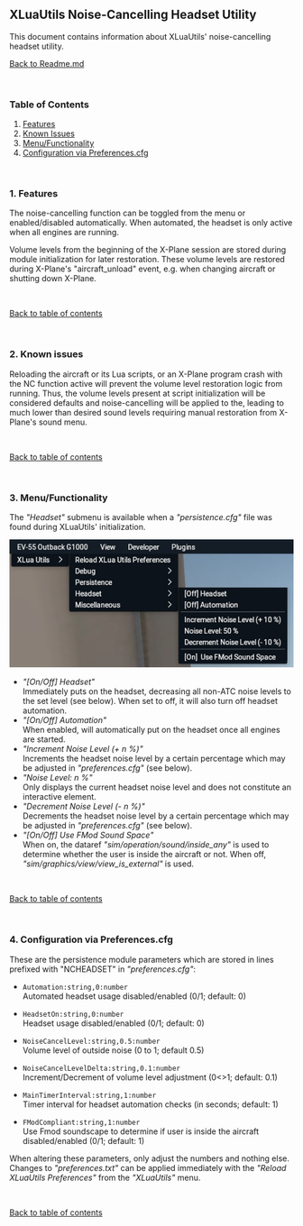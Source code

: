 ## XLuaUtils Noise-Cancelling Headset Utility

This document contains information about XLuaUtils' noise-cancelling headset utility.

[Back to Readme.md](../README.md) 

&nbsp;

<a name="toc"></a>
### Table of Contents
1. [Features](#1)  
2. [Known Issues](#2)  
3. [Menu/Functionality](#3)   
4. [Configuration via Preferences.cfg](#4)   

&nbsp;

<a name="1"></a>
### 1. Features

The noise-cancelling function can be toggled from the menu or enabled/disabled automatically. When automated, the headset is only active when all engines are running.

Volume levels from the beginning of the X-Plane session are stored during module initialization for later restoration. These volume levels are restored during X-Plane's "aircraft_unload" event, e.g. when changing aircraft or shutting down X-Plane.

&nbsp;

[Back to table of contents](#toc)

&nbsp;

<a name="2"></a>
### 2. Known issues

Reloading the aircraft or its Lua scripts, or an X-Plane program crash with the NC function active will prevent the volume level restoration logic from running. Thus, the volume levels present at script initialization will be considered defaults and noise-cancelling will be applied to the, leading to much lower than desired sound levels requiring manual restoration from X-Plane's sound menu.

&nbsp;

[Back to table of contents](#toc)

&nbsp;

<a name="3"></a>
### 3. Menu/Functionality

The _"Headset"_ submenu is available when a _"persistence.cfg"_ file was found during XLuaUtils' initialization.

![XLuaUtils NCHeadset Menu](Images/XLuaUtils_NCHeadset.jpg  "XLuaUtils NCHeadset Menu")

- _"[On/Off] Headset"_   
Immediately puts on the headset, decreasing all non-ATC noise levels to the set level (see below). When set to off, it will also turn off headset automation.
- _"[On/Off] Automation"_   
When enabled, will automatically put on the headset once all engines are started.
- _"Increment Noise Level (+ n %)"_   
Increments the headset noise level by a certain percentage which may be adjusted in _"preferences.cfg"_ (see below).
- _"Noise Level: n %"_   
Only displays the current headset noise level and does not constitute an interactive element.
- _"Decrement Noise Level (- n %)"_   
Decrements the  headset noise level by a certain percentage which may be adjusted in _"preferences.cfg"_ (see below).
- _"[On/Off] Use FMod Sound Space"_   
When on, the dataref *"sim/operation/sound/inside_any"* is used to determine whether the user is inside the aircraft or not. When off, *"sim/graphics/view/view_is_external"* is used.

&nbsp;

[Back to table of contents](#toc)

&nbsp;

<a name="4"></a>
### 4. Configuration via Preferences.cfg

These are the persistence module parameters which are stored in lines prefixed with "NCHEADSET" in _"preferences.cfg"_:

- `Automation:string,0:number`   
Automated headset usage disabled/enabled (0/1; default: 0)

- `HeadsetOn:string,0:number`   
Headset usage disabled/enabled (0/1; default: 0)

- `NoiseCancelLevel:string,0.5:number`   
Volume level of outside noise (0 to 1; default 0.5)

- `NoiseCancelLevelDelta:string,0.1:number`   
Increment/Decrement of volume level adjustment (0<>1; default: 0.1)

- `MainTimerInterval:string,1:number`   
Timer interval for headset automation checks (in seconds; default: 1)

- `FModCompliant:string,1:number`   
Use Fmod soundscape to determine if user is inside the aircraft disabled/enabled  (0/1; default: 1)

When altering these parameters, only adjust the numbers and nothing else.   
Changes to _"preferences.txt"_ can be applied immediately with the _"Reload XLuaUtils Preferences"_ from the _"XLuaUtils"_ menu.

&nbsp;

[Back to table of contents](#toc)

&nbsp;
